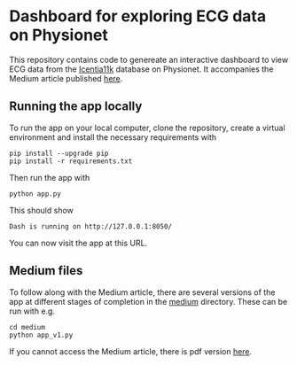 # Dashboard for exploring ECG data on Physionet

This repository contains code to genereate an interactive dashboard to view ECG data from the [Icentia11k](https://physionet.org/content/icentia11k-continuous-ecg/1.0/) database on Physionet. It accompanies the Medium article published [here](https://medium.com/p/c748588e2920/edit).

## Running the app locally

To run the app on your local computer, clone the repository, create a virtual environment and install the necessary requirements with
```
pip install --upgrade pip
pip install -r requirements.txt
```

Then run the app with
```
python app.py
```

This should show
```
Dash is running on http://127.0.0.1:8050/
```

You can now visit the app at this URL. 


## Medium files

To follow along with the Medium article, there are several versions of the app at different stages of completion in the [medium](./medium) directory. These can be run with e.g.

```
cd medium
python app_v1.py
```

If you cannot access the Medium article, there is pdf version [here](./medium/article.pdf).
